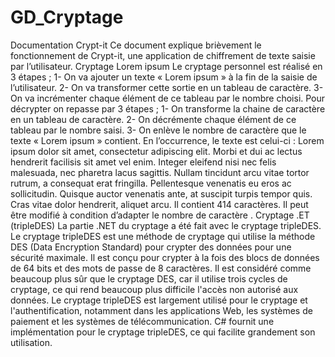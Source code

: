# GD_Cryptage
Documentation Crypt-it 
Ce document explique brièvement le fonctionnement de Crypt-it, une application de chiffrement de 
texte saisie par l’utilisateur. 
Cryptage Lorem ipsum 
Le cryptage personnel est réalisé en 3 étapes ; 
1- On va ajouter un texte « Lorem ipsum » à la fin de la saisie de l’utilisateur. 
2- On va transformer cette sortie en un tableau de caractère. 
3- On va incrémenter chaque élément de ce tableau par le nombre choisi. 
Pour décrypter on repasse par 3 étapes ; 
1- On transforme la chaine de caractère en un tableau de caractère. 
2- On décrémente chaque élément de ce tableau par le nombre saisi. 
3- On enlève le nombre de caractère que le texte « Lorem ipsum » contient. 
En l’occurrence, le texte est celui-ci : 
Lorem ipsum dolor sit amet, consectetur adipiscing elit. Morbi et dui ac lectus 
hendrerit facilisis sit amet vel enim. Integer eleifend nisi nec felis malesuada, nec 
pharetra lacus sagittis. Nullam tincidunt arcu vitae tortor rutrum, a consequat erat 
fringilla. Pellentesque venenatis eu eros ac sollicitudin. Quisque auctor venenatis 
ante, at suscipit turpis tempor quis. Cras vitae dolor hendrerit, aliquet arcu. 
Il contient 414 caractères. Il peut être modifié à condition d’adapter le nombre de caractère . 
Cryptage .ET (tripleDES) 
La partie .NET du cryptage a été fait avec le cryptage tripleDES. Le cryptage tripleDES est une 
méthode de cryptage qui utilise la méthode DES (Data Encryption Standard) pour crypter des 
données pour une sécurité maximale. Il est conçu pour crypter à la fois des blocs de données de 64 
bits et des mots de passe de 8 caractères. Il est considéré comme beaucoup plus sûr que le cryptage 
DES, car il utilise trois cycles de cryptage, ce qui rend beaucoup plus difficile l'accès non autorisé aux 
données. Le cryptage tripleDES est largement utilisé pour le cryptage et l'authentification, 
notamment dans les applications Web, les systèmes de paiement et les systèmes de 
télécommunication. C# fournit une implémentation pour le cryptage tripleDES, ce qui facilite 
grandement son utilisation. 
